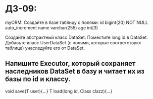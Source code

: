 # ДЗ-09: 
myORM. Создайте в базе таблицу с полями: 
id bigint(20) NOT NULL auto_increment 
name varchar(255)
age int(3)

Создайте абстрактный класс DataSet. Поместите long id в DataSet. 
Добавьте класс UserDataSet (с полями, которые соответствуют таблице) унаследуйте его от DataSet. 

## Напишите Executor, который сохраняет наследников DataSet в базу и читает их из базы по id и классу. 

<T extends="" DataSet=""> void save(T user){…}
<T extends="" DataSet=""> T load(long id, Class<T> clazz){…}